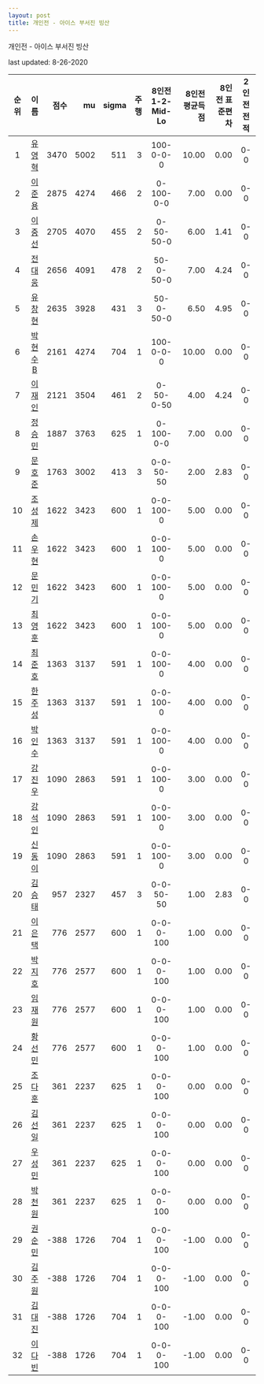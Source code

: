 ```yaml
---
layout: post
title: 개인전 - 아이스 부서진 빙산
---
```



개인전 - 아이스 부서진 빙산


last updated: 8-26-2020

| 순위 | 이름 | 점수 | mu | sigma | 주행 | 8인전 1-2-Mid-Lo | 8인전 평균득점 | 8인전 표준편차 | 2인전 전적 |
|:---:|:---:|---:|---:|---:|---:|:---:|---:|---:|:---:|
| 1 | [유영혁](../yuyeonghyeok) | 3470 | 5002 | 511 | 3 | 100-0-0-0 | 10.00 | 0.00 | 0-0 |
| 2 | [이준용](../ijunyong) | 2875 | 4274 | 466 | 2 | 0-100-0-0 | 7.00 | 0.00 | 0-0 |
| 3 | [이중선](../ijungseon) | 2705 | 4070 | 455 | 2 | 0-50-50-0 | 6.00 | 1.41 | 0-0 |
| 4 | [전대웅](../jeondaewoong) | 2656 | 4091 | 478 | 2 | 50-0-50-0 | 7.00 | 4.24 | 0-0 |
| 5 | [유창현](../yuchanghyeon) | 2635 | 3928 | 431 | 3 | 50-0-50-0 | 6.50 | 4.95 | 0-0 |
| 6 | [박현수B](../bakhyeonsu-b) | 2161 | 4274 | 704 | 1 | 100-0-0-0 | 10.00 | 0.00 | 0-0 |
| 7 | [이재인](../ijaein) | 2121 | 3504 | 461 | 2 | 0-50-0-50 | 4.00 | 4.24 | 0-0 |
| 8 | [정승민](../jeongseungmin) | 1887 | 3763 | 625 | 1 | 0-100-0-0 | 7.00 | 0.00 | 0-0 |
| 9 | [문호준](../munhojun) | 1763 | 3002 | 413 | 3 | 0-0-50-50 | 2.00 | 2.83 | 0-0 |
| 10 | [조성제](../joseongje) | 1622 | 3423 | 600 | 1 | 0-0-100-0 | 5.00 | 0.00 | 0-0 |
| 11 | [손우현](../sonuhyeon) | 1622 | 3423 | 600 | 1 | 0-0-100-0 | 5.00 | 0.00 | 0-0 |
| 12 | [문민기](../munmingi) | 1622 | 3423 | 600 | 1 | 0-0-100-0 | 5.00 | 0.00 | 0-0 |
| 13 | [최영훈](../choiyeonghun) | 1622 | 3423 | 600 | 1 | 0-0-100-0 | 5.00 | 0.00 | 0-0 |
| 14 | [최준호](../choijunho) | 1363 | 3137 | 591 | 1 | 0-0-100-0 | 4.00 | 0.00 | 0-0 |
| 15 | [한주성](../hanjuseong) | 1363 | 3137 | 591 | 1 | 0-0-100-0 | 4.00 | 0.00 | 0-0 |
| 16 | [박인수](../bakinsu) | 1363 | 3137 | 591 | 1 | 0-0-100-0 | 4.00 | 0.00 | 0-0 |
| 17 | [강진우](../gangjinwu) | 1090 | 2863 | 591 | 1 | 0-0-100-0 | 3.00 | 0.00 | 0-0 |
| 18 | [강석인](../gangseokin) | 1090 | 2863 | 591 | 1 | 0-0-100-0 | 3.00 | 0.00 | 0-0 |
| 19 | [신동이](../shindongi) | 1090 | 2863 | 591 | 1 | 0-0-100-0 | 3.00 | 0.00 | 0-0 |
| 20 | [김승태](../gimseungtae) | 957 | 2327 | 457 | 3 | 0-0-50-50 | 1.00 | 2.83 | 0-0 |
| 21 | [이은택](../ieuntaek) | 776 | 2577 | 600 | 1 | 0-0-0-100 | 1.00 | 0.00 | 0-0 |
| 22 | [박지호](../bakjiho) | 776 | 2577 | 600 | 1 | 0-0-0-100 | 1.00 | 0.00 | 0-0 |
| 23 | [임재원](../imjaewon) | 776 | 2577 | 600 | 1 | 0-0-0-100 | 1.00 | 0.00 | 0-0 |
| 24 | [황선민](../hwangseongmin) | 776 | 2577 | 600 | 1 | 0-0-0-100 | 1.00 | 0.00 | 0-0 |
| 25 | [조다훈](../jodahun) | 361 | 2237 | 625 | 1 | 0-0-0-100 | 0.00 | 0.00 | 0-0 |
| 26 | [김선일](../gimseonil) | 361 | 2237 | 625 | 1 | 0-0-0-100 | 0.00 | 0.00 | 0-0 |
| 27 | [우성민](../useongmin) | 361 | 2237 | 625 | 1 | 0-0-0-100 | 0.00 | 0.00 | 0-0 |
| 28 | [박천원](../bakcheonwon) | 361 | 2237 | 625 | 1 | 0-0-0-100 | 0.00 | 0.00 | 0-0 |
| 29 | [권순민](../gweonsoonmin) | -388 | 1726 | 704 | 1 | 0-0-0-100 | -1.00 | 0.00 | 0-0 |
| 30 | [김주원](../gimjuwon) | -388 | 1726 | 704 | 1 | 0-0-0-100 | -1.00 | 0.00 | 0-0 |
| 31 | [김대진](../gimdaejin) | -388 | 1726 | 704 | 1 | 0-0-0-100 | -1.00 | 0.00 | 0-0 |
| 32 | [이다빈](../idabin) | -388 | 1726 | 704 | 1 | 0-0-0-100 | -1.00 | 0.00 | 0-0 |
